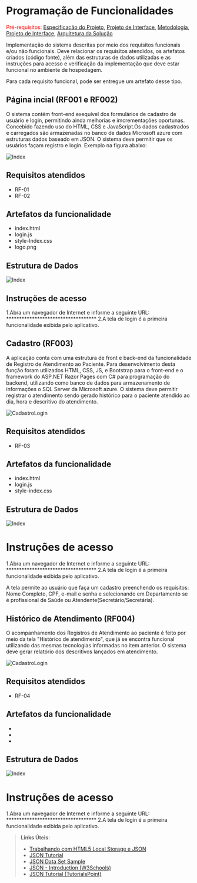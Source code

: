 # Programação de Funcionalidades

<span style="color:red">Pré-requisitos: <a href="2-Especificação do Projeto.md"> Especificação do Projeto</a></span>, <a href="3-Projeto de Interface.md"> Projeto de Interface</a>, <a href="4-Metodologia.md"> Metodologia</a>, <a href="3-Projeto de Interface.md"> Projeto de Interface</a>, <a href="5-Arquitetura da Solução.md"> Arquitetura da Solução</a>

Implementação do sistema descritas por meio dos requisitos funcionais e/ou não funcionais. Deve relacionar os requisitos atendidos, os artefatos criados (código fonte), além das estruturas de dados utilizadas e as instruções para acesso e verificação da implementação que deve estar funcional no ambiente de hospedagem.

Para cada requisito funcional, pode ser entregue um artefato desse tipo.

## Página incial (RF001 e RF002)
O sistema contém front-end exequível dos formulários de cadastro de usuário e login, permitindo ainda melhorias e imcrementações oportunas. Concebido fazendo uso do HTML, CSS e JavaScript.Os dados cadastrados e carregados são armazenadas no banco de dados Microsoft azure com estruturas dados baseado em JSON.
O sistema deve permitir que os usuários façam registro e login. Exemplo na figura abaixo:

![Index](https://github.com/ICEI-PUC-Minas-PMV-ADS/pmv-ads-2022-1-e2-proj-int-t6-atencao_psicossocial/blob/main/docs/img/01-login.png)

## Requisitos atendidos
- RF-01
- RF-02

## Artefatos da funcionalidade
- index.html
- login.js
- style-Index.css
- logo.png

## Estrutura de Dados
![Index](https://github.com/ICEI-PUC-Minas-PMV-ADS/pmv-ads-2022-1-e2-proj-int-t6-atencao_psicossocial/blob/main/docs/img/01-login.png)

## Instruções de acesso
1.Abra um navegador de Internet e informe a seguinte URL: ***********************************
2.A tela de login é a primeira funcionalidade exibida pelo aplicativo.

## Cadastro (RF003)
A aplicação conta com uma estrutura de front e back-end da funcionalidade de Registro de Atendimento ao Paciente. Para desenvolvimento desta função foram utilizados HTML, CSS, JS, e Bootstrap para o front-end e o framework do ASP.NET Razor Pages com C# para programação do backend, utilizando como banco de dados para armazenamento de informações o SQL Server da Microsoft azure.
O sistema deve permitir registrar o atendimento sendo gerado histórico para o paciente atendido ao dia, hora e descritivo do atendimento.

![CadastroLogin](https://github.com/ICEI-PUC-Minas-PMV-ADS/pmv-ads-2022-1-e2-proj-int-t6-atencao_psicossocial/blob/main/docs/img/01-login.png)

## Requisitos atendidos
- RF-03

## Artefatos da funcionalidade
- index.html
- login.js
- style-index.css

## Estrutura de Dados
![Index](https://github.com/ICEI-PUC-Minas-PMV-ADS/pmv-ads-2022-1-e2-proj-int-t6-atencao_psicossocial/blob/main/docs/img/01-login.png)

# Instruções de acesso
1.Abra um navegador de Internet e informe a seguinte URL: ***********************************
2.A tela de login é a primeira funcionalidade exibida pelo aplicativo.

A tela permite ao usuário que faça um cadastro preenchendo os requisitos: Nome Completo, CPF, e-mail e senha e selecionando em Departamento se é profissional de Saúde ou Atendente(Secretário/Secretária).

## Histórico de Atendimento (RF004)
O acompanhamento dos Registros de Atendimento ao paciente é feito por meio da tela "Histórico de atendimento", que já se encontra funcional utilizando das mesmas tecnologias informadas no item anterior.
O sistema deve gerar relatório dos descritivos lançados em atendimento.

![CadastroLogin](https://github.com/ICEI-PUC-Minas-PMV-ADS/pmv-ads-2022-1-e2-proj-int-t6-atencao_psicossocial/blob/main/docs/img/01-login.png)

## Requisitos atendidos
- RF-04

## Artefatos da funcionalidade
- 
- 
- 

## Estrutura de Dados
![Index](https://github.com/ICEI-PUC-Minas-PMV-ADS/pmv-ads-2022-1-e2-proj-int-t6-atencao_psicossocial/blob/main/docs/img/01-login.png)

# Instruções de acesso
1.Abra um navegador de Internet e informe a seguinte URL: ***********************************
2.A tela de login é a primeira funcionalidade exibida pelo aplicativo.




> **Links Úteis**:
>
> - [Trabalhando com HTML5 Local Storage e JSON](https://www.devmedia.com.br/trabalhando-com-html5-local-storage-e-json/29045)
> - [JSON Tutorial](https://www.w3resource.com/JSON)
> - [JSON Data Set Sample](https://opensource.adobe.com/Spry/samples/data_region/JSONDataSetSample.html)
> - [JSON - Introduction (W3Schools)](https://www.w3schools.com/js/js_json_intro.asp)
> - [JSON Tutorial (TutorialsPoint)](https://www.tutorialspoint.com/json/index.htm)
